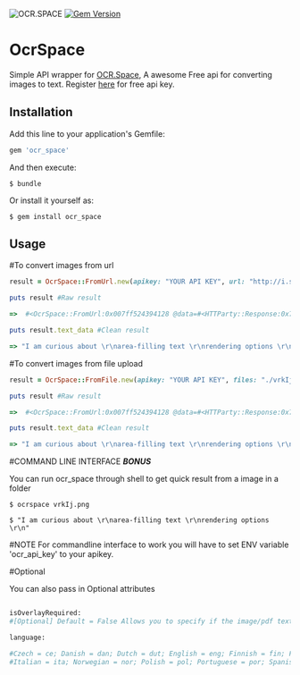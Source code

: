 ![OCR.SPACE](https://ocr.space/Content/Images/ocr.space.logo.png)
[![Gem Version](https://badge.fury.io/rb/ocr_space.svg)](https://badge.fury.io/rb/ocr_space)
# OcrSpace

Simple API wrapper for [OCR.Space](https://ocr.space), A awesome Free api for converting images to text. Register [here](http://space.us11.list-manage1.com/subscribe?u=ce17e59f5b68a2fd3542801fd&id=252aee70a1) for free api key.

## Installation

Add this line to your application's Gemfile:

```ruby
gem 'ocr_space'
```

And then execute:

    $ bundle

Or install it yourself as:

    $ gem install ocr_space

## Usage

#To convert images from url

```ruby
result = OcrSpace::FromUrl.new(apikey: "YOUR API KEY", url: "http://i.stack.imgur.com/vrkIj.png")

puts result #Raw result

=>  #<OcrSpace::FromUrl:0x007ff524394128 @data=#<HTTParty::Response:0x7ff52433fc68 parsed_response={"ParsedResults"=>[{"TextOverlay"=>{"Lines"=>[], "HasOverlay"=>false, "Message"=>"Text overlay is not provided as it is not requested"}, "FileParseExitCode"=>1, "ParsedText"=>"I am curious about \r\narea-filling text \r\nrendering options \r\n", "ErrorMessage"=>"", "ErrorDetails"=>""}], "OCRExitCode"=>1, "IsErroredOnProcessing"=>false, "ErrorMessage"=>nil, "ErrorDetails"=>nil, "ProcessingTimeInMilliseconds"=>"325"}, @response=#<Net::HTTPOK 200 OK readbody=true>, @headers={"cache-control"=>["no-cache"], "pragma"=>["no-cache"], "content-length"=>["395"], "content-type"=>["application/json; charset=utf-8"], "expires"=>["-1"], "server"=>["Microsoft-IIS/10.0"], "x-aspnet-version"=>["4.0.30319"], "x-powered-by"=>["ASP.NET"], "date"=>["Fri, 02 Dec 2016 04:09:45 GMT"], "connection"=>["close"]}>>

puts result.text_data #Clean result

=> "I am curious about \r\narea-filling text \r\nrendering options \r\n"
```

#To convert images from file upload

```ruby
result = OcrSpace::FromFile.new(apikey: "YOUR API KEY", files: "./vrkIj.png")

puts result #Raw result

=>  #<OcrSpace::FromUrl:0x007ff524394128 @data=#<HTTParty::Response:0x7ff52433fc68 parsed_response={"ParsedResults"=>[{"TextOverlay"=>{"Lines"=>[], "HasOverlay"=>false, "Message"=>"Text overlay is not provided as it is not requested"}, "FileParseExitCode"=>1, "ParsedText"=>"I am curious about \r\narea-filling text \r\nrendering options \r\n", "ErrorMessage"=>"", "ErrorDetails"=>""}], "OCRExitCode"=>1, "IsErroredOnProcessing"=>false, "ErrorMessage"=>nil, "ErrorDetails"=>nil, "ProcessingTimeInMilliseconds"=>"325"}, @response=#<Net::HTTPOK 200 OK readbody=true>, @headers={"cache-control"=>["no-cache"], "pragma"=>["no-cache"], "content-length"=>["395"], "content-type"=>["application/json; charset=utf-8"], "expires"=>["-1"], "server"=>["Microsoft-IIS/10.0"], "x-aspnet-version"=>["4.0.30319"], "x-powered-by"=>["ASP.NET"], "date"=>["Fri, 02 Dec 2016 04:09:45 GMT"], "connection"=>["close"]}>>

puts result.text_data #Clean result

=> "I am curious about \r\narea-filling text \r\nrendering options \r\n"
```

#COMMAND LINE INTERFACE ***BONUS***

You can run ocr_space through shell to get quick result from a image in a folder

```
$ ocrspace vrkIj.png

$ "I am curious about \r\narea-filling text \r\nrendering options \r\n"
```
#NOTE
For commandline interface to work you will have to set ENV variable 'ocr_api_key' to your apikey.

#Optional

You can also pass in Optional attributes

```ruby

isOverlayRequired:
#[Optional] Default = False Allows you to specify if the image/pdf text overlay is required. Overlay could be #used to show the text over the image

language:

#Czech = ce; Danish = dan; Dutch = dut; English = eng; Finnish = fin; French = fre; German = ger;Hungarian=hun;
#Italian = ita; Norwegian = nor; Polish = pol; Portuguese = por; Spanish = spa; Swedish = swe; #ChineseSimplified = chs; Greek = gre; Japanese = jpn; Russian = rus; Turkish = tur; ChineseTraditional = cht; #Korean = kor
```
